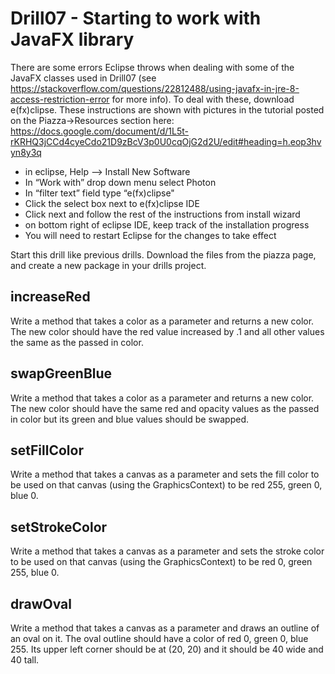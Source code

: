 # Drill07 - Starting to work with JavaFX library

There are some errors Eclipse throws when dealing with some of the JavaFX classes
used in Drill07 (see 
https://stackoverflow.com/questions/22812488/using-javafx-in-jre-8-access-restriction-error
for more info).  To deal with these, download e(fx)clipse.
These instructions are shown with pictures in the tutorial posted on the Piazza->Resources section
here: https://docs.google.com/document/d/1L5t-rKRHQ3jCCd4cyeCdo21D9zBcV3p0U0cqOjG2d2U/edit#heading=h.eop3hvyn8y3q
 * in eclipse, Help —> Install New Software
 * In “Work with” drop down menu select Photon
 * In “filter text” field type “e(fx)clipse"
 * Click the select box next to e(fx)clipse IDE
 * Click next and follow the rest of the instructions from install wizard
 * on bottom right of eclipse IDE, keep track of the installation progress
 * You will need to restart Eclipse for the changes to take effect

Start this drill like previous drills. Download the files from the piazza page, and create a new
package in your drills project.

## increaseRed

Write a method that takes a color as a parameter and returns a new color. The new 
color should have the red value increased by .1 and all other values the same as the passed in color. 


## swapGreenBlue

Write a method that takes a color as a parameter and returns a new color. The new 
color should have the same red and opacity values as the passed in color but its green 
and blue values should be swapped.


## setFillColor

Write a method that takes a canvas as a parameter and sets the fill color to be 
used on that canvas (using the GraphicsContext) to be red 255, green 0, blue 0.

## setStrokeColor

Write a method that takes a canvas as a parameter and sets the stroke color to 
be used on that canvas (using the GraphicsContext) to 
be red 0, green 255, blue 0.

## drawOval

Write a method that takes a canvas as a parameter and draws an outline of an 
oval on it. The oval outline should have a color of red 0, green 0, blue 255. 
Its upper left corner should be at (20, 20) and it should be 40 wide and 40 tall. 
